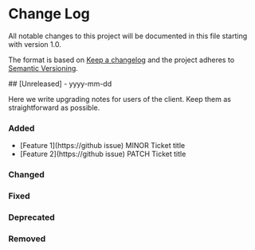 # Change Log

All notable changes to this project will be documented in this
file starting with version 1.0.

The format is based on [Keep a changelog](https://keepachangelog.com/) and the project adheres to [Semantic Versioning](https://semver.org).

## [Unreleased] - yyyy-mm-dd

Here we write upgrading notes for users of the client. Keep them as straightforward as possible.

### Added

- [Feature 1](https://github issue) MINOR Ticket title
- [Feature 2](https://github issue) PATCH Ticket title

### Changed

### Fixed

### Deprecated

### Removed
